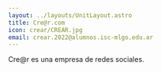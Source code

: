```yaml
---
layout: ../layouts/UnitLayout.astro
title: Cre@r.com
icon: crear/CREAR.jpg
email: crear.2022@alumnos.isc-mlgo.edu.ar
---
```


Cre@r es una empresa de redes sociales.
